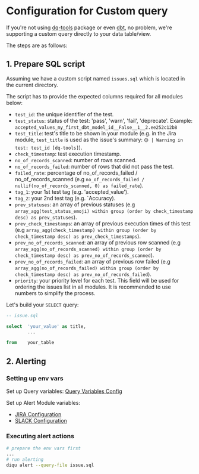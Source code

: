 # Configuration for Custom query

If you're not using [dq-tools](https://hub.getdbt.com/infinitelambda/dq_tools) package or even [dbt](https://www.getdbt.com/), no problem, we're supporting a custom query directly to your data table/view.

The steps are as follows:

## 1. Prepare SQL script

Assuming we have a custom script named `issues.sql` which is located in the current directory.

The script has to provide the expected columns required for all modules below:

- `test_id`: the unique identifier of the test.
- `test_status`: status of the test: 'pass', 'warn', 'fail', 'deprecate'. Example: `accepted_values_my_first_dbt_model_id__False__1__2.ee252c12b8`
- `test_title`: test's title to be shown in your module (e.g. in the Jira module, `test_title` is used as the issue's summary: `🟡 | Warning in test: test_id [dq-tools]`).
- `check_timestamp`: test execution timestamp.
- `no_of_records_scanned`: number of rows scanned.
- `no_of_records_failed`: number of rows that did not pass the test.
- `failed_rate`: percentage of no_of_records_failed / no_of_records_scanned (e.g `no_of_records_failed / nullif(no_of_records_scanned, 0) as failed_rate`).
- `tag_1`: your 1st test tag (e.g. 'accepted_value').
- `tag_2`: your 2nd test tag (e.g. `Accuracy).
- `prev_statuses`: an array of previous statuses (e.g `array_agg(test_status_emoji) within group (order by check_timestamp desc) as prev_statuses`).
- `prev_check_timestamps`: an array of previous execution times of this test (e.g `array_agg(check_timestamp) within group (order by check_timestamp desc) as prev_check_timestamps`).
- `prev_no_of_records_scanned`: an array of previous row scanned (e.g `array_agg(no_of_records_scanned) within group (order by check_timestamp desc) as prev_no_of_records_scanned`).
- `prev_no_of_records_failed`: an array of previous row failed (e.g `array_agg(no_of_records_failed) within group (order by check_timestamp desc) as prev_no_of_records_failed`).
- `priority`: your priority level for each test. This field will be used for ordering the issues list in all modules. It is recommended to use numbers to simplify the process.

Let's build your `SELECT` query:

```sql
-- issue.sql

select  'your_value' as title,
        ...

from    your_table
```

## 2. Alerting

### Setting up env vars

Set up Query variables: [Query Variables Config](./query_variables.html)

Set up Alert Module variables:

- [JIRA Configuration](.https://diqu.iflambda.com/latest/nav/guide/config/alerts/jira.html)
- [SLACK Configuration](https://diqu.iflambda.com/latest/nav/guide/config/alerts/slack.html)

### Executing alert actions
```bash
# prepare the env vars first
...
# run alerting
diqu alert --query-file issue.sql
```
